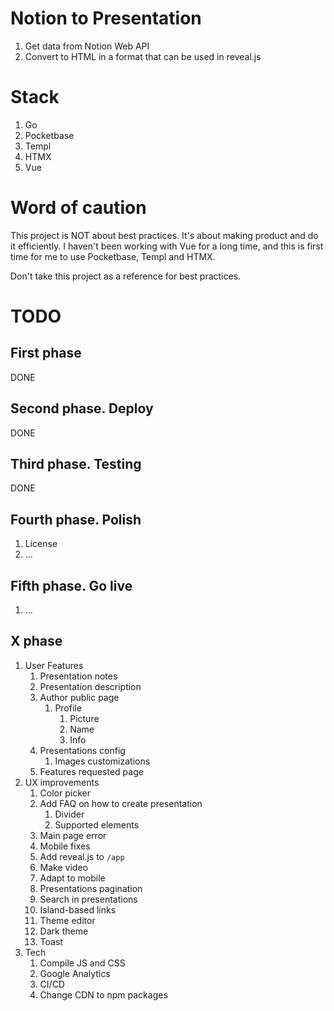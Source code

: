 # Notion to Presentation

1. Get data from Notion Web API
1. Convert to HTML in a format that can be used in reveal.js

# Stack

1. Go
1. Pocketbase
1. Templ
1. HTMX
1. Vue

# Word of caution

This project is NOT about best practices. It's about making product
and do it efficiently. I haven't been working with Vue for a long time,
and this is first time for me to use Pocketbase, Templ and HTMX.

Don't take this project as a reference for best practices.

# TODO

## First phase

DONE

## Second phase. Deploy

DONE

## Third phase. Testing

DONE

## Fourth phase. Polish

1. License
1. ...

## Fifth phase. Go live

1. ...

## X phase

1. User Features
    1. Presentation notes
    1. Presentation description
    1. Author public page
        1. Profile
            1. Picture
            1. Name
            1. Info
    1. Presentations config
        1. Images customizations
    1. Features requested page
1. UX improvements
    1. Color picker
    1. Add FAQ on how to create presentation
        1. Divider
        1. Supported elements
    1. Main page error
    1. Mobile fixes
    1. Add reveal.js to `/app`
    1. Make video
    1. Adapt to mobile
    1. Presentations pagination
    1. Search in presentations
    1. Island-based links
    1. Theme editor
    1. Dark theme
    1. Toast
1. Tech
    1. Compile JS and CSS
    1. Google Analytics
    1. CI/CD
    1. Change CDN to npm packages
